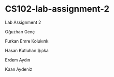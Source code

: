 # CS102-lab-assignment-2
Lab Assignment 2

Oğuzhan Genç

Furkan Emre Kolukırık

Hasan Kutluhan Şıpka

Erdem Aydın

Kaan Aydeniz

